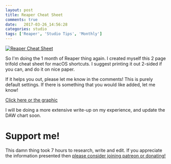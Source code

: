 ```yaml
---
layout: post
title: Reaper Cheat Sheet
comments: true
date:   2017-03-26_14:56:28 
categories: studio
tags: ['Reaper', 'Studio Tips', 'Monthly']
---
```


[![Reaper Cheat Sheet](/assets/Reaper/ReaperCheat.jpg)](/assets/Reaper/ReaperCheat.pdf)

So I'm doing the 1 month of Reaper thing again. I created myself this 2 page trifold cheat sheet for macOS shortcuts. I suggest printing it out 2-sided if you can, and do it on nice paper.

If it helps you out, please let me know in the comments! This is purely default settings. If there is something that you would like added, let me know!

[Click here or the graphic](/assets/Reaper/ReaperCheat.pdf)


I will be doing a more extensive write-up on my experience, and update the DAW chart soon.

# Support me!

This damn thing took 7 hours to research, write and edit. If you appreciate the information presented then <a href="/DonateNow/">please consider joining patreon or donating!</a>





